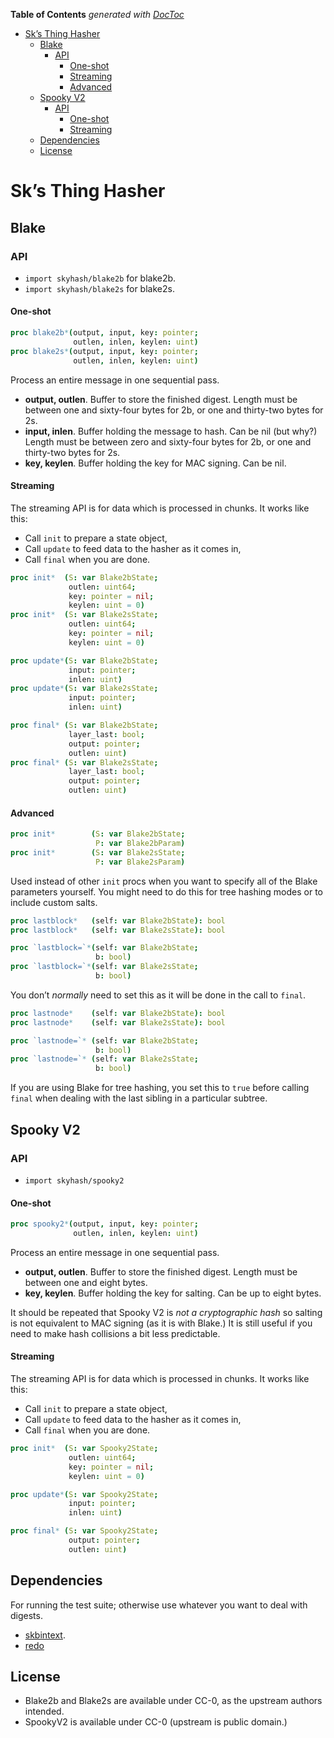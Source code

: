 <!-- START doctoc generated TOC please keep comment here to allow auto update -->
<!-- DON'T EDIT THIS SECTION, INSTEAD RE-RUN doctoc TO UPDATE -->
**Table of Contents**  *generated with [DocToc](https://github.com/thlorenz/doctoc)*

- [Sk’s Thing Hasher](#sks-thing-hasher)
  - [Blake](#blake)
    - [API](#api)
      - [One-shot](#one-shot)
      - [Streaming](#streaming)
      - [Advanced](#advanced)
  - [Spooky V2](#spooky-v2)
    - [API](#api-1)
      - [One-shot](#one-shot-1)
      - [Streaming](#streaming-1)
  - [Dependencies](#dependencies)
  - [License](#license)

<!-- END doctoc generated TOC please keep comment here to allow auto update -->

# Sk’s Thing Hasher

## Blake

### API

  - `import skyhash/blake2b` for blake2b.
  - `import skyhash/blake2s` for blake2s.

#### One-shot

``` nim
proc blake2b*(output, input, key: pointer;
              outlen, inlen, keylen: uint)
proc blake2s*(output, input, key: pointer;
              outlen, inlen, keylen: uint)
```

Process an entire message in one sequential pass.

  - **output, outlen**. Buffer to store the finished digest. Length must
    be between one and sixty-four bytes for 2b, or one and thirty-two
    bytes for 2s.
  - **input, inlen**. Buffer holding the message to hash. Can be nil
    (but why?) Length must be between zero and sixty-four bytes for 2b,
    or one and thirty-two bytes for 2s.
  - **key, keylen**. Buffer holding the key for MAC signing. Can be nil.

#### Streaming

The streaming API is for data which is processed in chunks. It works
like this:

  - Call `init` to prepare a state object,
  - Call `update` to feed data to the hasher as it comes in,
  - Call `final` when you are done.

<!-- end list -->

``` nim
proc init*  (S: var Blake2bState;
             outlen: uint64;
             key: pointer = nil;
             keylen: uint = 0)
proc init*  (S: var Blake2sState;
             outlen: uint64;
             key: pointer = nil;
             keylen: uint = 0)
```

``` nim
proc update*(S: var Blake2bState;
             input: pointer;
             inlen: uint)
proc update*(S: var Blake2sState;
             input: pointer;
             inlen: uint)
```

``` nim
proc final* (S: var Blake2bState;
             layer_last: bool;
             output: pointer;
             outlen: uint)
proc final* (S: var Blake2sState;
             layer_last: bool;
             output: pointer;
             outlen: uint)
```

#### Advanced

``` nim
proc init*        (S: var Blake2bState;
                   P: var Blake2bParam)
proc init*        (S: var Blake2sState;
                   P: var Blake2sParam)
```

Used instead of other `init` procs when you want to specify all of the
Blake parameters yourself. You might need to do this for tree hashing
modes or to include custom salts.

``` nim
proc lastblock*   (self: var Blake2bState): bool
proc lastblock*   (self: var Blake2sState): bool
```

``` nim
proc `lastblock=`*(self: var Blake2bState;
                   b: bool)
proc `lastblock=`*(self: var Blake2sState;
                   b: bool)
```

You don’t *normally* need to set this as it will be done in the call to
`final`.

``` nim
proc lastnode*    (self: var Blake2bState): bool
proc lastnode*    (self: var Blake2sState): bool
```

``` nim
proc `lastnode=`* (self: var Blake2bState;
                   b: bool)
proc `lastnode=`* (self: var Blake2sState;
                   b: bool)
```

If you are using Blake for tree hashing, you set this to `true` before
calling `final` when dealing with the last sibling in a particular
subtree.

## Spooky V2

### API

  - `import skyhash/spooky2`

#### One-shot

``` nim
proc spooky2*(output, input, key: pointer;
              outlen, inlen, keylen: uint)
```

Process an entire message in one sequential pass.

  - **output, outlen**. Buffer to store the finished digest. Length must
    be between one and eight bytes.
  - **key, keylen**. Buffer holding the key for salting. Can be up to
    eight bytes.

It should be repeated that Spooky V2 is *not a cryptographic hash* so
salting is not equivalent to MAC signing (as it is with Blake.) It is
still useful if you need to make hash collisions a bit less predictable.

#### Streaming

The streaming API is for data which is processed in chunks. It works
like this:

  - Call `init` to prepare a state object,
  - Call `update` to feed data to the hasher as it comes in,
  - Call `final` when you are done.

<!-- end list -->

``` nim
proc init*  (S: var Spooky2State;
             outlen: uint64;
             key: pointer = nil;
             keylen: uint = 0)
```

``` nim
proc update*(S: var Spooky2State;
             input: pointer;
             inlen: uint)
```

``` nim
proc final* (S: var Spooky2State;
             output: pointer;
             outlen: uint)
```

## Dependencies

For running the test suite; otherwise use whatever you want to deal with
digests.

  - [skbintext](https://git.sr.ht/~skrylar/skbintext).
  - [redo](https://github.com/apenwarr/redo)

## License

  - Blake2b and Blake2s are available under CC-0, as the upstream
    authors intended.
  - SpookyV2 is available under CC-0 (upstream is public domain.)
